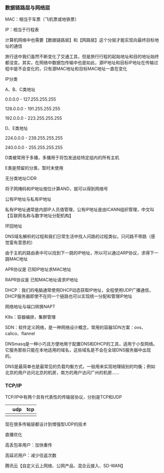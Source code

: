 ### 数据链路层与网络层



MAC：相当于车票（飞机票或地铁票）

IP：相当于行程表



计算机网络中也需要【数据链路层】和【网路层】这个分层才能实现向最终目标地址的通信

旅行途中我们虽然不断变化了交通工具，但是旅行行程的起始地址和目的地址始终都没变。其实，在网络中数据包传输中也是如此，源IP地址和目标IP地址在传输过程中是不会变化的，只有源MAC地址和目标MAC地址一直在变化



IP分类

A、B、C类地址

0.0.0.0 - 127.255.255.255

128.0.0.0 - 191.255.255.255

192.0.0.0 - 223.255.255.255



D、E类地址

224.0.0.0 - 239.255.255.255

240.0.0.0 - 255.255.255.255



D类被常用于多播，多播用于将包发送给特定组内的所有主机

E类是预留的分类，暂时未使用



无分类地址CIDR

将子网掩码和IP地址按位计算AND，就可以得到网络号



公有IP地址与私有IP地址

私有IP地址通常是内部IP人员值管理，公有IP地址是由ICANN组织管理，中文叫【互联网名称与数字地址分配机构】



环回地址



DNS域名解析的过程和我们日常生活中找人问路的过程类似，只问路不带路（感觉蛮有意思的）



由于主机的路由表中可以找到下一跳的IP地址，所以可以通过ARP协议，求得下一跳MAC地址

APR协议是    已知IP地址求MAC地址

RAPR协议是  已知MAC地址请求IP地址



DHCP：我们的电脑通常使用DHCP动态获取IP地址，全程使用UDP广播通信，DHCP服务器即使不在同一个链路也可以实现统一分配和管理IP地址

网络地址与端口转换NAPT



K8s：容器编排，集群管理

SDN：软件定义网络，是一种网络设计概念，常用的容器SDN方案：ovs、calico、flannel

DNSmasq是一种小巧且方便地用于配置DNS和DHCP的工具，适用于小型网络。它服务那些只能在本地适用的域名，这些域名是不会在全球DNS服务器中出现的。

DNS是最简单也是最常见的负载均衡方式，一般用来实现地理级别的均衡；例如北京的用户访问北京的机房，南方的用户访问广州的机房......





### TCP/IP 

TCP/IP中有两个具有代表性的传输层协议，分别是TCP和UDP

|      | udp  | tcp  |
| ---- | ---- | ---- |
|      |      |      |





现在很多传输层都设计到增强型UDP的技术

直播优化

高丢包率用户：加快重传

高延迟用户：减少往返次数





腾讯云【自定义云上网络、公网产品、混合云接入、SD-WAN】